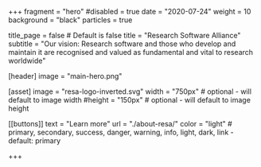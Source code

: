 +++
fragment = "hero"
#disabled = true
date = "2020-07-24"
weight = 10
background = "black"
particles = true

title_page = false # Default is false
title = "Research Software Alliance"
subtitle = "Our vision: Research software and those who develop and maintain it are recognised and valued as fundamental and vital to research worldwide"

[header]
  image = "main-hero.png"

[asset]
  image = "resa-logo-inverted.svg"
  width = "750px" # optional - will default to image width
  #height = "150px" # optional - will default to image height

[[buttons]]
  text = "Learn more"
  url = "./about-resa/"
  color = "light" # primary, secondary, success, danger, warning, info, light, dark, link - default: primary

+++

